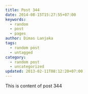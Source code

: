 ```yaml
---
title: Post 344
date: 2014-08-15T15:27:55+07:00
keywords:
  - random
  - post
  - pages
author: Dimas Lanjaka
tags:
  - random post
  - untagged
category:
  - random post
  - uncategorized
updated: 2013-02-11T08:12:20+07:00
---
```

This is content of post 344